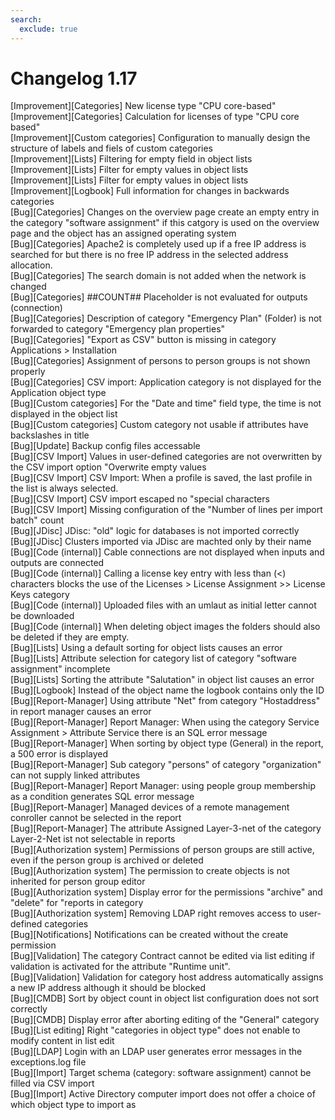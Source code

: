 ```yaml
---
search:
  exclude: true
---
```

# Changelog 1.17
<!-- cSpell:disable -->
<!-- markdownlint-disable MD052 -->
[Improvement][Categories] New license type "CPU core-based"<br>
[Improvement][Categories] Calculation for licenses of type "CPU core based"<br>
[Improvement][Custom categories] Configuration to manually design the structure of labels and fiels of custom categories<br>
[Improvement][Lists] Filtering for empty field in object lists<br>
[Improvement][Lists] Filter for empty values in object lists<br>
[Improvement][Lists] Filter for empty values in object lists<br>
[Improvement][Logbook] Full information for changes in backwards categories<br>
[Bug][Categories] Changes on the overview page create an empty entry in the category "software assignment" if this catgory is used on the overview page and the object has an assigned operating system<br>
[Bug][Categories] Apache2 is completely used up if a free IP address is searched for but there is no free IP address in the selected address allocation.<br>
[Bug][Categories] The search domain is not added when the network is changed<br>
[Bug][Categories] ##COUNT## Placeholder is not evaluated for outputs (connection)<br>
[Bug][Categories] Description of category "Emergency Plan" (Folder) is not forwarded to category "Emergency plan properties"<br>
[Bug][Categories] "Export as CSV" button is missing in category Applications > Installation<br>
[Bug][Categories] Assignment of persons to person groups is not shown properly<br>
[Bug][Categories] CSV import: Application category is not displayed for the Application object type<br>
[Bug][Custom categories] For the "Date and time" field type, the time is not displayed in the object list<br>
[Bug][Custom categories] Custom category not usable if attributes have backslashes in title<br>
[Bug][Update] Backup config files accessable<br>
[Bug][CSV Import] Values in user-defined categories are not overwritten by the CSV import option "Overwrite empty values<br>
[Bug][CSV Import] CSV Import: When a profile is saved, the last profile in the list is always selected.<br>
[Bug][CSV Import] CSV import escaped no "special characters<br>
[Bug][CSV Import] Missing configuration of the "Number of lines per import batch" count<br>
[Bug][JDisc] JDisc: "old" logic for databases is not imported correctly<br>
[Bug][JDisc] Clusters imported via JDisc are machted only by their name<br>
[Bug][Code (internal)] Cable connections are not displayed when inputs and outputs are connected<br>
[Bug][Code (internal)] Calling a license key entry with less than (<) characters blocks the use of the Licenses > License Assignment >> License Keys category<br>
[Bug][Code (internal)] Uploaded files with an umlaut as initial letter cannot be downloaded<br>
[Bug][Code (internal)] When deleting object images the folders should also be deleted if they are empty.<br>
[Bug][Lists] Using a default sorting for object lists causes an error<br>
[Bug][Lists] Attribute selection for category list of category "software assignment" incomplete<br>
[Bug][Lists] Sorting the attribute "Salutation" in object list causes an error<br>
[Bug][Logbook] Instead of the object name the logbook contains only the ID<br>
[Bug][Report-Manager] Using attribute "Net" from category "Hostaddress" in report manager causes an error<br>
[Bug][Report-Manager] Report Manager: When using the category Service Assignment > Attribute Service there is an SQL error message<br>
[Bug][Report-Manager] When sorting by object type (General) in the report, a 500 error is displayed<br>
[Bug][Report-Manager] Sub category "persons" of category "organization" can not supply linked attributes<br>
[Bug][Report-Manager] Report Manager: using people group membership as a condition generates SQL error message<br>
[Bug][Report-Manager] Managed devices of a remote management conroller cannot be selected in the report<br>
[Bug][Report-Manager] The attribute Assigned Layer-3-net of the category Layer-2-Net ist not selectable in reports<br>
[Bug][Authorization system] Permissions of person groups are still active, even if the person group is archived or deleted<br>
[Bug][Authorization system] The permission to create objects is not inherited for person group editor<br>
[Bug][Authorization system] Display error for the permissions "archive" and "delete" for "reports in category<br>
[Bug][Authorization system] Removing LDAP right removes access to user-defined categories<br>
[Bug][Notifications] Notifications can be created without the create permission<br>
[Bug][Validation] The category Contract cannot be edited via list editing if validation is activated for the attribute "Runtime unit".<br>
[Bug][Validation] Validation for category host address automatically assigns a new IP address although it should be blocked<br>
[Bug][CMDB] Sort by object count in object list configuration does not sort correctly<br>
[Bug][CMDB] Display error after aborting editing of the "General" category<br>
[Bug][List editing] Right "categories in object type" does not enable to modify content in list edit<br>
[Bug][LDAP] Login with an LDAP user generates error messages in the exceptions.log file<br>
[Bug][Import] Target schema (category: software assignment) cannot be filled via CSV import<br>
[Bug][Import] Active Directory computer import does not offer a choice of which object type to import as<br>
